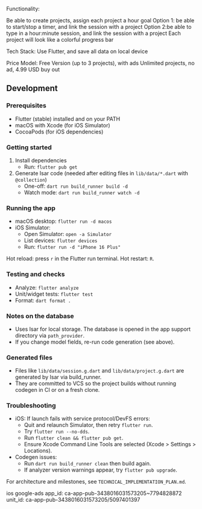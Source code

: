 Functionality:

Be able to create projects, assign each project a hour goal
Option 1: be able to start/stop a timer, and link the session with a project
Option 2:be able to type in a hour:minute session, and link the session with a project
Each project will look like a colorful progress bar

Tech Stack:
Use Flutter, and save all data on local device

Price Model:
Free Version (up to 3 projects), with ads
Unlimited projects, no ad, 4.99 USD buy out

## Development

### Prerequisites
- Flutter (stable) installed and on your PATH
- macOS with Xcode (for iOS Simulator)
- CocoaPods (for iOS dependencies)

### Getting started
1) Install dependencies
	 - Run: `flutter pub get`
2) Generate Isar code (needed after editing files in `lib/data/*.dart` with `@collection`)
	 - One-off: `dart run build_runner build -d`
	 - Watch mode: `dart run build_runner watch -d`

### Running the app
- macOS desktop: `flutter run -d macos`
- iOS Simulator:
	- Open Simulator: `open -a Simulator`
	- List devices: `flutter devices`
	- Run: `flutter run -d "iPhone 16 Plus"`

Hot reload: press `r` in the Flutter run terminal. Hot restart: `R`.

### Testing and checks
- Analyze: `flutter analyze`
- Unit/widget tests: `flutter test`
- Format: `dart format .`

### Notes on the database
- Uses Isar for local storage. The database is opened in the app support directory via `path_provider`.
- If you change model fields, re-run code generation (see above).

### Generated files
- Files like `lib/data/session.g.dart` and `lib/data/project.g.dart` are generated by Isar via build_runner.
- They are committed to VCS so the project builds without running codegen in CI or on a fresh clone.

### Troubleshooting
- iOS: If launch fails with service protocol/DevFS errors:
	- Quit and relaunch Simulator, then retry `flutter run`.
	- Try `flutter run --no-dds`.
	- Run `flutter clean && flutter pub get`.
	- Ensure Xcode Command Line Tools are selected (Xcode > Settings > Locations).
- Codegen issues:
	- Run `dart run build_runner clean` then build again.
	- If analyzer version warnings appear, try `flutter pub upgrade`.

For architecture and milestones, see `TECHNICAL_IMPLEMENTATION_PLAN.md`.

ios google-ads
app_id: ca-app-pub-3438016031573205~7794828872
unit_id: ca-app-pub-3438016031573205/5097401397